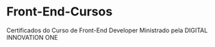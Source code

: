 # Front-End-Cursos
Certificados do Curso de Front-End Developer Ministrado pela  DIGITAL INNOVATION ONE

